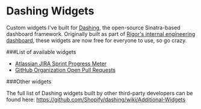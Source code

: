 Dashing Widgets
===============

Custom widgets I've built for [Dashing](http://dashing.io), the open-source Sinatra-based dashboard framework. Originally built as part of [Rigor's internal engineering dashboard](http://rigor.com/blog/2014/08/internal-dashboard-kpis-apis-raspberry-pis), these widgets are now free for everyone to use, so go crazy.

###List of available widgets

- [Atlassian JIRA Sprint Progress Meter](https://gist.github.com/dragonai/a1dae02d476f6055f82a)
- [GitHub Organization Open Pull Requests](https://gist.github.com/dragonai/9d91e0f0bc78265e8281)

###Other widgets

The full list of Dashing widgets built by other third-party developers can be found here:
https://github.com/Shopify/dashing/wiki/Additional-Widgets